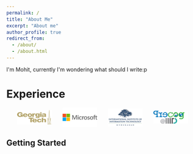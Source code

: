 ```yaml
---
permalink: /
title: "About Me"
excerpt: "About me"
author_profile: true
redirect_from: 
  - /about/
  - /about.html
---
```


I'm Mohit, currently I'm wondering what should I write:p

Experience
======

<div style="display: flex; justify-content:space-evenly;">
<img src="/images/gt_logo.png" alt="Markdown Monster icon" style="max-width:18%; height:auto; object-fit: contain;"/>
<img src="/images/ms_logo.png" alt="Markdown Monster icon" style="max-width:18%; height:auto; object-fit: contain;"/>
<img src="/images/iiit_logo.png" alt="Markdown Monster icon" style="max-width:18%; height:auto; object-fit: contain;"/>
<img src="/images/precog_logo.png" alt="Markdown Monster icon" style="max-width:18%; height:auto; object-fit: contain;"/>
</div>


Getting Started
------


